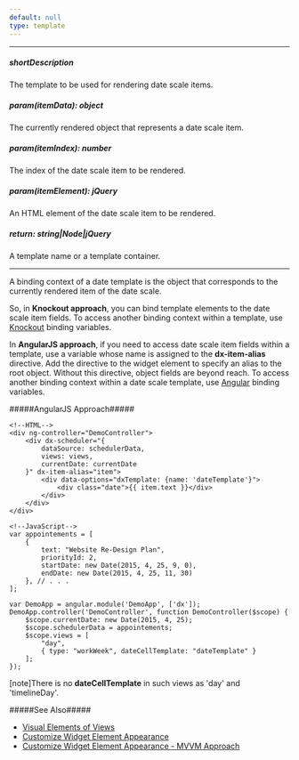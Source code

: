 ```yaml
---
default: null
type: template
---
```

---
##### shortDescription
The template to be used for rendering date scale items.

##### param(itemData): object
The currently rendered object that represents a date scale item.

##### param(itemIndex): number
The index of the date scale item to be rendered.

##### param(itemElement): jQuery
An HTML element of the date scale item to be rendered.

##### return: string|Node|jQuery
A template name or a template container.

---
A binding context of a date template is the object that corresponds to the currently rendered item of the date scale.

So, in **Knockout approach**, you can bind template elements to the date scale item fields. To access another binding context within a template, use [Knockout](https://knockoutjs.com/documentation/binding-context.html) binding variables.

In **AngularJS approach**, if you need to access date scale item fields within a template, use a variable whose name is assigned to the **dx-item-alias** directive. Add the directive to the widget element to specify an alias to the root object. Without this directive, object fields are beyond reach. To access another binding context within a date scale template, use [Angular](https://docs.angularjs.org/guide/scope) binding variables.

#####AngularJS Approach#####

    <!--HTML-->
    <div ng-controller="DemoController">
        <div dx-scheduler="{
            dataSource: schedulerData,
            views: views,
            currentDate: currentDate
        }" dx-item-alias="item">
            <div data-options="dxTemplate: {name: 'dateTemplate'}">
                <div class="date">{{ item.text }}</div>
            </div>
        </div>
    </div>

<!---->

    <!--JavaScript-->
    var appointements = [
        {
            text: "Website Re-Design Plan",
            priorityId: 2,
            startDate: new Date(2015, 4, 25, 9, 0),
            endDate: new Date(2015, 4, 25, 11, 30)
        }, // . . .
    ];

    var DemoApp = angular.module('DemoApp', ['dx']);
    DemoApp.controller('DemoController', function DemoController($scope) {
        $scope.currentDate: new Date(2015, 4, 25);
        $scope.schedulerData = appointements;
        $scope.views = [
            "day",
            { type: "workWeek", dateCellTemplate: "dateTemplate" }
        ];
    });

[note]There is no **dateCellTemplate** in such views as 'day' and 'timelineDay'.

#####See Also#####
- [Visual Elements of Views](/Documentation/Guide/Widgets/Scheduler/Views/#Views)
- [Customize Widget Element Appearance](/concepts/05%20Widgets/zz%20Common/05%20UI%20Widgets/30%20Customize%20Widget%20Element%20Appearance '/Documentation/Guide/Widgets/Common/UI_Widgets/Customize_Widget_Element_Appearance/')
- [Customize Widget Element Appearance - MVVM Approach](/concepts/05%20Widgets/zz%20Common/05%20UI%20Widgets/35%20Customize%20Widget%20Element%20Appearance%20-%20MVVM%20Approach '/Documentation/Guide/Widgets/Common/UI_Widgets/Customize_Widget_Element_Appearance_-_MVVM_Approach/')